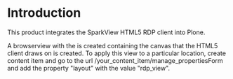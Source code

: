 Introduction
============
This product integrates the SparkView HTML5 RDP client into Plone.

A browserview with the is created containing the canvas that the HTML5 client draws
on is created.  To apply this view to a particular location, create content
item and go to the url /your_content_item/manage_propertiesForm and add the
property "layout" with the value "rdp_view".


